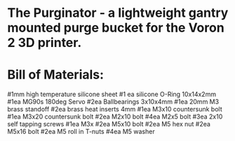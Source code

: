 # The Purginator - a lightweight gantry mounted purge bucket for the Voron 2 3D printer.
# Bill of Materials:

#1mm high temperature silicone sheet
#1 ea silicone O-Ring 10x14x2mm
#1ea MG90s 180deg Servo
#2ea Ballbearings 3x10x4mm
#1ea 20mm M3 brass standoff
#2ea brass heat inserts 4mm
#1ea M3x10 countersunk bolt
#1ea M3x20 countersunk bolt
#2ea M2x10 bolt
#4ea M2x5 bolt
#3ea 2x10 self tapping screws
#1ea M3x
#2ea M5x10 bolt
#2ea M5 hex nut
#2ea M5x16 bolt
#2ea M5 roll in T-nuts
#4ea M5 washer
